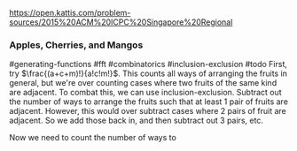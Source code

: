 https://open.kattis.com/problem-sources/2015%20ACM%20ICPC%20Singapore%20Regional
### Apples, Cherries, and Mangos
#generating-functions #fft #combinatorics #inclusion-exclusion
#todo
First, try $\frac{(a+c+m)!}{a!c!m!}$. This counts all ways of arranging the fruits in general, but we're over counting cases where two fruits of the same kind are adjacent. To combat this, we can use inclusion-exclusion. Subtract out the number of ways to arrange the fruits such that at least 1 pair of fruits are adjacent. However, this would over subtract cases where 2 pairs of fruit are adjacent. So we add those back in, and then subtract out 3 pairs, etc.

Now we need to count the number of ways to 